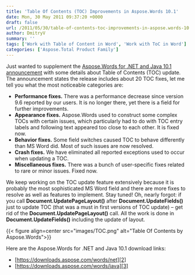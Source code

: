 ```yaml
---
title: 'Table Of Contents (TOC) Improvements in Aspose.Words 10.1'
date: Mon, 30 May 2011 09:37:20 +0000
draft: false
url: /2011/05/30/table-of-contents-toc-improvements-in-aspose.words-10.1/
author: DmitryV
summary: ''
tags: ['Work with Table of Content in Word', 'Work with ToC in Word']
categories: ['Aspose.Total Product Family']
---
```


Just wanted to supplement the [Aspose.Words for .NET and Java 10.1 announcement][1] with some details about Table of Contents (TOC) update. The announcement states the release includes about 20 TOC fixes, let me tell you what the most noticeable categories are:

*   **Performance fixes.** There was a performance decrease since version 9.6 reported by our users. It is no longer there, yet there is a field for further improvements.
*   **Appearance fixes.** Aspose.Words used to construct some complex TOCs with certain issues, which particularly had to do with TOC entry labels and following text appeared too close to each other. It is fixed now.
*   **Behavior fixes.** Some field switches caused TOC to behave differently than MS Word did. Most of such issues are now resolved.
*   **Crash fixes.** We have eliminated all reported exceptions used to occur when updating a TOC.
*   **Miscellaneous fixes.** There was a bunch of user-specific fixes related to rare or minor issues. Fixed now.

We keep working on the TOC update feature extensively because it is probably the most sophisticated MS Word field and there are more fixes to resolve as well as features to implement. Stay tuned! Oh, nearly forgot: if you call **Document.UpdatePageLayout()** after **Document.UpdateFields()** just to update TOC (that was a must in first versions of TOC update) – get rid of the **Document.UpdatePageLayout()** call. All the work is done in **Document.UpdateFields()** including the update of layout.



{{< figure align=center src="images/TOC.png" alt="Table Of Contents by Aspose.Words">}}


Here are the Aspose.Words for .NET and Java 10.1 download links:

*   [https://downloads.aspose.com/words/net][2]
*   [https://downloads.aspose.com/words/java][3]




[1]: https://blog.aspose.com/2011/05/29/aspose.words-10.1-delivers-101-issues-resolved-2/
[2]: https://downloads.aspose.com/words/net
[3]: https://downloads.aspose.com/words/java




